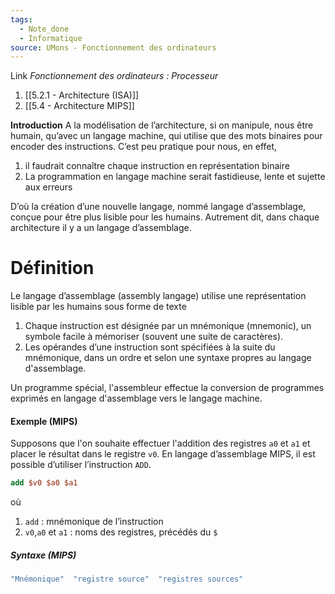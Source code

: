 ```yaml
---
tags:
  - Note_done
  - Informatique
source: UMons - Fonctionnement des ordinateurs
---
```


Link 
_Fonctionnement des ordinateurs : Processeur_
1. [[5.2.1 - Architecture (ISA)]]
2. [[5.4 - Architecture MIPS]]

**Introduction** 
A la modélisation de l’architecture, si on manipule, nous être humain, qu’avec un langage machine, qui utilise que des mots binaires pour encoder des instructions. C’est peu pratique pour nous, en effet, 
1. il faudrait connaître chaque instruction en représentation binaire 
2. La programmation en langage machine serait fastidieuse, lente et sujette aux erreurs

D’où la création d’une nouvelle langage, nommé langage d’assemblage, conçue pour être plus lisible pour les humains. Autrement dit, dans chaque architecture il y a un langage d’assemblage.
# Définition
Le langage d’assemblage (assembly langage) utilise une représentation lisible par les humains sous forme de texte 
1. Chaque instruction est désignée par un mnémonique (mnemonic), un symbole facile à mémoriser (souvent une suite de caractères).
2. Les opérandes d’une instruction sont spécifiées à la suite du mnémonique, dans un ordre et selon une syntaxe propres au langage d'assemblage.

Un programme spécial, l'assembleur effectue la conversion de programmes exprimés en langage d'assemblage vers le langage machine.

#### Exemple (MIPS)
Supposons que l'on souhaite effectuer l'addition des registres `a0` et `a1` et placer le résultat dans le registre `v0`. En langage d’assemblage MIPS, il est possible d’utiliser l’instruction `ADD`.

```mips
add $v0 $a0 $a1
```
où
1. `add` : mnémonique de l’instruction 
2. `v0`,`a0` et `a1` : noms des registres, précédés du `$`

##### Syntaxe (MIPS)
```mips
"Mnémonique"  "registre source"  "registres sources"
```
